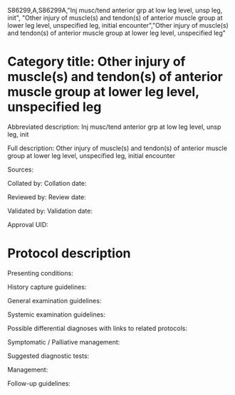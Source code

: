 S86299,A,S86299A,"Inj musc/tend anterior grp at low leg level, unsp leg, init", "Other injury of muscle(s) and tendon(s) of anterior muscle group at lower leg level, unspecified leg, initial encounter","Other injury of muscle(s) and tendon(s) of anterior muscle group at lower leg level, unspecified leg"
# Category title: Other injury of muscle(s) and tendon(s) of anterior muscle group at lower leg level, unspecified leg

Abbreviated description: Inj musc/tend anterior grp at low leg level, unsp leg, init

Full description: Other injury of muscle(s) and tendon(s) of anterior muscle group at lower leg level, unspecified leg, initial encounter

Sources:

Collated by:
Collation date:

Reviewed by:
Review date:

Validated by:
Validation date:

Approval UID:

# Protocol description

Presenting conditions:

History capture guidelines:

General examination guidelines:

Systemic examination guidelines:

Possible differential diagnoses with links to related protocols:

Symptomatic / Palliative management:

Suggested diagnostic tests:

Management:

Follow-up guidelines:
